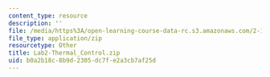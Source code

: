 ```yaml
---
content_type: resource
description: ''
file: /media/https%3A/open-learning-course-data-rc.s3.amazonaws.com/2-14-analysis-and-design-of-feedback-control-systems-spring-2014/b0a2b18c8b9d2305dc7fe2a3cb7af25d_Lab2-Thermal_Control.zip
file_type: application/zip
resourcetype: Other
title: Lab2-Thermal_Control.zip
uid: b0a2b18c-8b9d-2305-dc7f-e2a3cb7af25d
---
```

